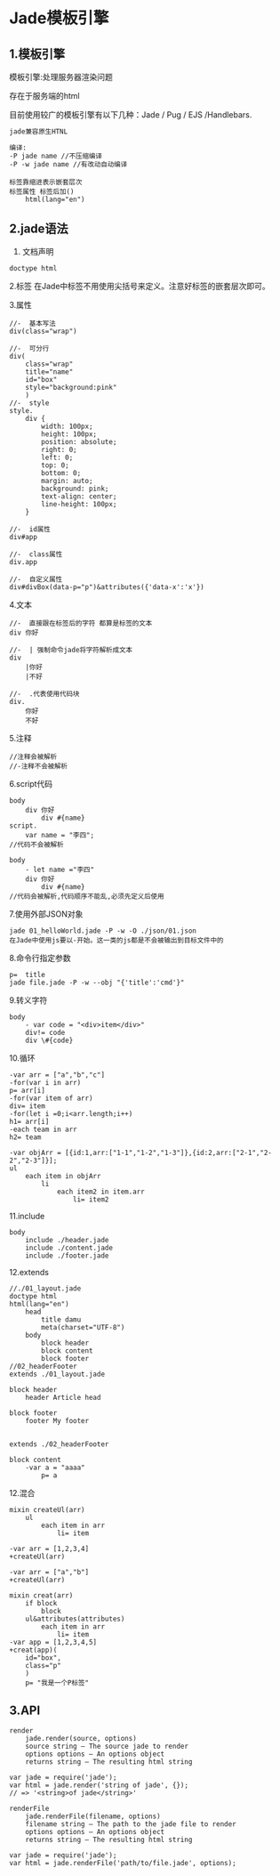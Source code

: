# Jade模板引擎

## 1.模板引擎

模板引擎:处理服务器渲染问题

存在于服务端的html

目前使用较广的模板引擎有以下几种：Jade / Pug / EJS /Handlebars.

```txt
jade兼容原生HTNL

编译:
-P jade name //不压缩编译
-P -w jade name //有改动自动编译
```

```lang
标签靠缩进表示嵌套层次
标签属性 标签后加()
    html(lang="en")
```

## 2.jade语法

1. 文档声明

```jade
doctype html
```

2.标签
在Jade中标签不用使用尖括号来定义。注意好标签的嵌套层次即可。

3.属性

```jade
//-  基本写法
div(class="wrap")

//-  可分行
div(
    class="wrap"
    title="name"
    id="box"
    style="background:pink"
    )
//-  style
style.
    div {
        width: 100px;
        height: 100px;
        position: absolute;
        right: 0;
        left: 0;
        top: 0;
        bottom: 0;
        margin: auto;
        background: pink;
        text-align: center;
        line-height: 100px;
    }

//-  id属性
div#app

//-  class属性
div.app

//-  自定义属性
div#divBox(data-p="p")&attributes({'data-x':'x'})
```

4.文本

```jade
//-  直接跟在标签后的字符 都算是标签的文本
div 你好

//-  | 强制命令jade将字符解析成文本
div
    |你好
    |不好

//-  .代表使用代码块
div.
    你好
    不好
```

5.注释

```jade
//注释会被解析
//-注释不会被解析
```

6.script代码

```jade
body
    div 你好
        div #{name}
script.
    var name = "李四";
//代码不会被解析
```

```jade
body
    - let name ="李四"
    div 你好
        div #{name}
//代码会被解析,代码顺序不能乱,必须先定义后使用
```

7.使用外部JSON对象

```jade
jade 01_helloWorld.jade -P -w -O ./json/01.json
在Jade中使用js要以-开始。这一类的js都是不会被输出到目标文件中的
```

8.命令行指定参数

```jade
p=  title
jade file.jade -P -w --obj "{'title':'cmd'}"
```

9.转义字符

```jade
body
    - var code = "<div>item</div>"
    div!= code
    div \#{code}
```

10.循环

```jade
-var arr = ["a","b","c"]
-for(var i in arr)
p= arr[i]
-for(var item of arr)
div= item
-for(let i =0;i<arr.length;i++)
h1= arr[i]
-each team in arr
h2= team
```

```jade
-var objArr = [{id:1,arr:["1-1","1-2","1-3"]},{id:2,arr:["2-1","2-2","2-3"]}];
ul
    each item in objArr
        li
            each item2 in item.arr
                li= item2
```

11.include

   ```jade
   body
       include ./header.jade
       include ./content.jade
       include ./footer.jade
   ```

12.extends

```jade
//./01_layout.jade
doctype html
html(lang="en")
    head
        title damu
        meta(charset="UTF-8")
    body
        block header
        block content
        block footer
//02_headerFooter
extends ./01_layout.jade

block header
    header Article head

block footer
    footer My footer


extends ./02_headerFooter

block content
    -var a = "aaaa"
        p= a

```

12.混合

```jade
mixin createUl(arr)
    ul
        each item in arr
            li= item

-var arr = [1,2,3,4]
+createUl(arr)

-var arr = ["a","b"]
+createUl(arr)
```

```jade
mixin creat(arr)
    if block
        block
    ul&attributes(attributes)
        each item in arr
            li= item
-var app = [1,2,3,4,5]
+creat(app)(
    id="box",
    class="p"
    )
    p= "我是一个P标签"
```

## 3.API

```jade
render
    jade.render(source, options)
    source string – The source jade to render
    options options – An options object
    returns string – The resulting html string

var jade = require('jade');
var html = jade.render('string of jade', {});
// => '<string>of jade</string>'

renderFile
    jade.renderFile(filename, options)
    filename string – The path to the jade file to render
    options options – An options object
    returns string – The resulting html string

var jade = require('jade');
var html = jade.renderFile('path/to/file.jade', options);
```
